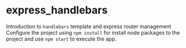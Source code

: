 # express_handlebars

Introduction to ```handlebars``` template and express router management
Configure the project using ```npm install``` for install node packages to the project and use ```npm start```
to execute the app.
